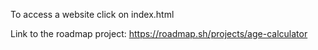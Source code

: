 To access a website click on index.html

Link to the roadmap project: https://roadmap.sh/projects/age-calculator
